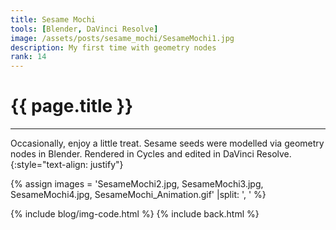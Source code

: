 ```yaml
---
title: Sesame Mochi
tools: [Blender, DaVinci Resolve]
image: /assets/posts/sesame_mochi/SesameMochi1.jpg
description: My first time with geometry nodes
rank: 14
---
```


# {{ page.title }}
<hr align='left' style='height:{{site.height}}; width:{{site.width}}'>

Occasionally, enjoy a little treat. Sesame seeds were modelled via geometry nodes in Blender. Rendered in Cycles and edited in DaVinci Resolve.
{:style="text-align: justify"}

{% assign images = 'SesameMochi2.jpg, SesameMochi3.jpg, SesameMochi4.jpg, SesameMochi_Animation.gif'  |split: ', ' %}

{% include blog/img-code.html %}
{% include back.html %}
